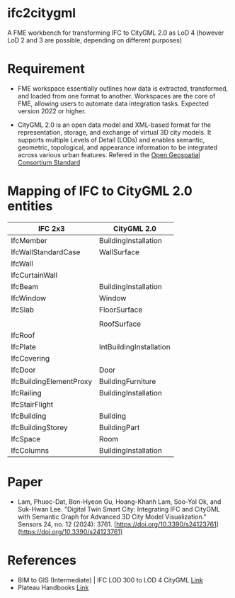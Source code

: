 # ifc2citygml
A FME workbench for transforming IFC to CityGML 2.0 as LoD 4 (however LoD 2 and 3 are possible, depending on different purposes)

# Requirement
* FME workspace essentially outlines how data is extracted, transformed, and loaded from one format to another. Workspaces are the core of FME, allowing users to automate data integration tasks. Expected version 2022 or higher.

* CityGML 2.0 is an open data model and XML-based format for the representation, storage, and exchange of virtual 3D city models. It supports multiple Levels of Detail (LODs) and enables semantic, geometric, topological, and appearance information to be integrated across various urban features. Refered in the [Open Geospatial Consortium Standard](https://www.ogc.org/standards/citygml/)

# Mapping of IFC to CityGML 2.0 entities 

| IFC 2x3                 | CityGML 2.0             |
|-------------------------|-------------------------|
| IfcMember               | BuildingInstallation    |
| IfcWallStandardCase     | WallSurface             |
| IfcWall                 |                         |
| IfcCurtainWall          |                         |
| IfcBeam                 | BuildingInstallation    |
| IfcWindow               | Window                  |
| IfcSlab                 | FloorSurface            |
|                         |                         |
|                         | RoofSurface             |
| IfcRoof                 |                         |
| IfcPlate                | IntBuildingInstallation |
| IfcCovering             |                         |
| IfcDoor                 | Door                    |
| IfcBuildingElementProxy | BuildingFurniture       |
| IfcRailing              | BuildingInstallation    |
| IfcStairFlight          |                         |
| IfcBuilding             | Building                |
| IfcBuildingStorey       | BuildingPart            |
| IfcSpace                | Room                    |
| IfcColumns              | BuildingInstallation    |


# Paper
* Lam, Phuoc-Dat, Bon-Hyeon Gu, Hoang-Khanh Lam, Soo-Yol Ok, and Suk-Hwan Lee. "Digital Twin Smart City: Integrating IFC and CityGML with Semantic Graph for Advanced 3D City Model Visualization." Sensors 24, no. 12 (2024): 3761. [https://doi.org/10.3390/s24123761](https://doi.org/10.3390/s24123761)

# References
* BIM to GIS (Intermediate) | IFC LOD 300 to LOD 4 CityGML [Link](https://support.safe.com/hc/en-us/articles/25407718003341-BIM-to-GIS-Intermediate-IFC-LOD-300-to-LOD-4-CityGML)
* Plateau Handbooks [Link](https://www.mlit.go.jp/plateau/libraries/handbooks/)